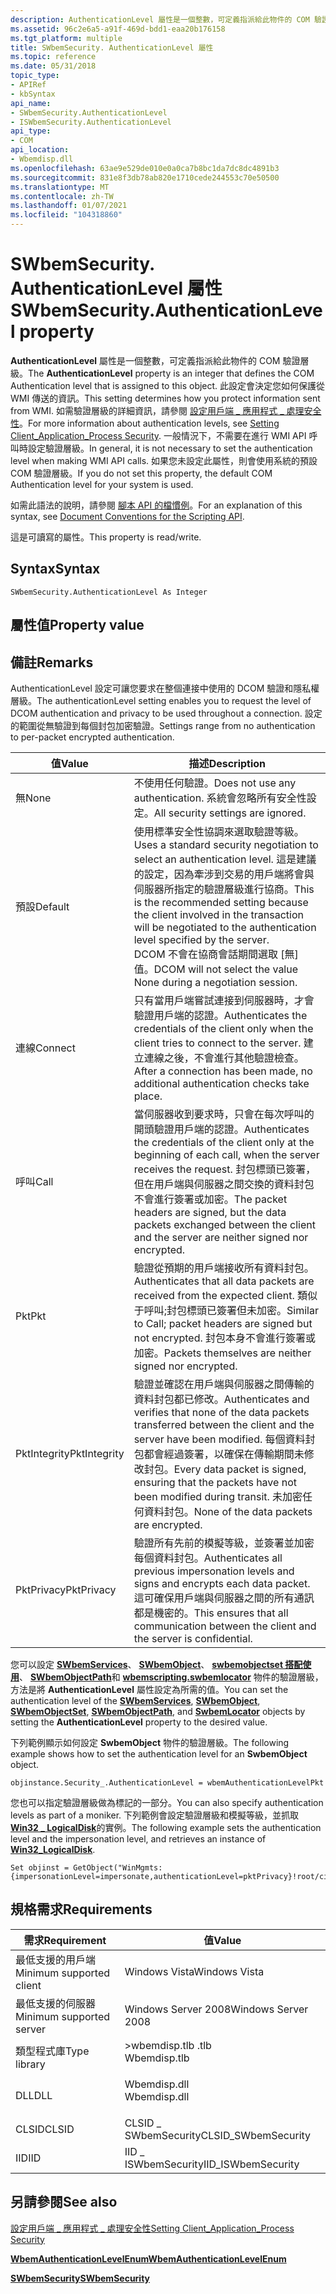 ```yaml
---
description: AuthenticationLevel 屬性是一個整數，可定義指派給此物件的 COM 驗證層級。
ms.assetid: 96c2e6a5-a91f-469d-bdd1-eaa20b176158
ms.tgt_platform: multiple
title: SWbemSecurity. AuthenticationLevel 屬性
ms.topic: reference
ms.date: 05/31/2018
topic_type:
- APIRef
- kbSyntax
api_name:
- SWbemSecurity.AuthenticationLevel
- ISWbemSecurity.AuthenticationLevel
api_type:
- COM
api_location:
- Wbemdisp.dll
ms.openlocfilehash: 63ae9e529de010e0a0ca7b8bc1da7dc8dc4891b3
ms.sourcegitcommit: 831e8f3db78ab820e1710cede244553c70e50500
ms.translationtype: MT
ms.contentlocale: zh-TW
ms.lasthandoff: 01/07/2021
ms.locfileid: "104318860"
---
```

# <a name="swbemsecurityauthenticationlevel-property"></a><span data-ttu-id="3103d-103">SWbemSecurity. AuthenticationLevel 屬性</span><span class="sxs-lookup"><span data-stu-id="3103d-103">SWbemSecurity.AuthenticationLevel property</span></span>

<span data-ttu-id="3103d-104">**AuthenticationLevel** 屬性是一個整數，可定義指派給此物件的 COM 驗證層級。</span><span class="sxs-lookup"><span data-stu-id="3103d-104">The **AuthenticationLevel** property is an integer that defines the COM Authentication level that is assigned to this object.</span></span> <span data-ttu-id="3103d-105">此設定會決定您如何保護從 WMI 傳送的資訊。</span><span class="sxs-lookup"><span data-stu-id="3103d-105">This setting determines how you protect information sent from WMI.</span></span> <span data-ttu-id="3103d-106">如需驗證層級的詳細資訊，請參閱 [設定用戶端 \_ 應用程式 \_ 處理安全性](setting-client-application-process-security.md)。</span><span class="sxs-lookup"><span data-stu-id="3103d-106">For more information about authentication levels, see [Setting Client\_Application\_Process Security](setting-client-application-process-security.md).</span></span> <span data-ttu-id="3103d-107">一般情況下，不需要在進行 WMI API 呼叫時設定驗證層級。</span><span class="sxs-lookup"><span data-stu-id="3103d-107">In general, it is not necessary to set the authentication level when making WMI API calls.</span></span> <span data-ttu-id="3103d-108">如果您未設定此屬性，則會使用系統的預設 COM 驗證層級。</span><span class="sxs-lookup"><span data-stu-id="3103d-108">If you do not set this property, the default COM Authentication level for your system is used.</span></span>

<span data-ttu-id="3103d-109">如需此語法的說明，請參閱 [腳本 API 的檔慣例](document-conventions-for-the-scripting-api.md)。</span><span class="sxs-lookup"><span data-stu-id="3103d-109">For an explanation of this syntax, see [Document Conventions for the Scripting API](document-conventions-for-the-scripting-api.md).</span></span>

<span data-ttu-id="3103d-110">這是可讀寫的屬性。</span><span class="sxs-lookup"><span data-stu-id="3103d-110">This property is read/write.</span></span>

## <a name="syntax"></a><span data-ttu-id="3103d-111">Syntax</span><span class="sxs-lookup"><span data-stu-id="3103d-111">Syntax</span></span>


```VB
SWbemSecurity.AuthenticationLevel As Integer
```



## <a name="property-value"></a><span data-ttu-id="3103d-112">屬性值</span><span class="sxs-lookup"><span data-stu-id="3103d-112">Property value</span></span>

## <a name="remarks"></a><span data-ttu-id="3103d-113">備註</span><span class="sxs-lookup"><span data-stu-id="3103d-113">Remarks</span></span>

<span data-ttu-id="3103d-114">AuthenticationLevel 設定可讓您要求在整個連接中使用的 DCOM 驗證和隱私權層級。</span><span class="sxs-lookup"><span data-stu-id="3103d-114">The authenticationLevel setting enables you to request the level of DCOM authentication and privacy to be used throughout a connection.</span></span> <span data-ttu-id="3103d-115">設定的範圍從無驗證到每個封包加密驗證。</span><span class="sxs-lookup"><span data-stu-id="3103d-115">Settings range from no authentication to per-packet encrypted authentication.</span></span>



| <span data-ttu-id="3103d-116">值</span><span class="sxs-lookup"><span data-stu-id="3103d-116">Value</span></span>        | <span data-ttu-id="3103d-117">描述</span><span class="sxs-lookup"><span data-stu-id="3103d-117">Description</span></span>                                                                                                                                                                                                                                                                                                            |
|--------------|------------------------------------------------------------------------------------------------------------------------------------------------------------------------------------------------------------------------------------------------------------------------------------------------------------------------|
| <span data-ttu-id="3103d-118">無</span><span class="sxs-lookup"><span data-stu-id="3103d-118">None</span></span>         | <span data-ttu-id="3103d-119">不使用任何驗證。</span><span class="sxs-lookup"><span data-stu-id="3103d-119">Does not use any authentication.</span></span> <span data-ttu-id="3103d-120">系統會忽略所有安全性設定。</span><span class="sxs-lookup"><span data-stu-id="3103d-120">All security settings are ignored.</span></span><br/>                                                                                                                                                                                                                                         |
| <span data-ttu-id="3103d-121">預設</span><span class="sxs-lookup"><span data-stu-id="3103d-121">Default</span></span>      | <span data-ttu-id="3103d-122">使用標準安全性協調來選取驗證等級。</span><span class="sxs-lookup"><span data-stu-id="3103d-122">Uses a standard security negotiation to select an authentication level.</span></span> <span data-ttu-id="3103d-123">這是建議的設定，因為牽涉到交易的用戶端將會與伺服器所指定的驗證層級進行協商。</span><span class="sxs-lookup"><span data-stu-id="3103d-123">This is the recommended setting because the client involved in the transaction will be negotiated to the authentication level specified by the server.</span></span><br/> <span data-ttu-id="3103d-124">DCOM 不會在協商會話期間選取 [無] 值。</span><span class="sxs-lookup"><span data-stu-id="3103d-124">DCOM will not select the value None during a negotiation session.</span></span><br/> |
| <span data-ttu-id="3103d-125">連線</span><span class="sxs-lookup"><span data-stu-id="3103d-125">Connect</span></span>      | <span data-ttu-id="3103d-126">只有當用戶端嘗試連接到伺服器時，才會驗證用戶端的認證。</span><span class="sxs-lookup"><span data-stu-id="3103d-126">Authenticates the credentials of the client only when the client tries to connect to the server.</span></span> <span data-ttu-id="3103d-127">建立連線之後，不會進行其他驗證檢查。</span><span class="sxs-lookup"><span data-stu-id="3103d-127">After a connection has been made, no additional authentication checks take place.</span></span><br/>                                                                                                                          |
| <span data-ttu-id="3103d-128">呼叫</span><span class="sxs-lookup"><span data-stu-id="3103d-128">Call</span></span>         | <span data-ttu-id="3103d-129">當伺服器收到要求時，只會在每次呼叫的開頭驗證用戶端的認證。</span><span class="sxs-lookup"><span data-stu-id="3103d-129">Authenticates the credentials of the client only at the beginning of each call, when the server receives the request.</span></span> <span data-ttu-id="3103d-130">封包標頭已簽署，但在用戶端與伺服器之間交換的資料封包不會進行簽署或加密。</span><span class="sxs-lookup"><span data-stu-id="3103d-130">The packet headers are signed, but the data packets exchanged between the client and the server are neither signed nor encrypted.</span></span><br/>                                                     |
| <span data-ttu-id="3103d-131">Pkt</span><span class="sxs-lookup"><span data-stu-id="3103d-131">Pkt</span></span>          | <span data-ttu-id="3103d-132">驗證從預期的用戶端接收所有資料封包。</span><span class="sxs-lookup"><span data-stu-id="3103d-132">Authenticates that all data packets are received from the expected client.</span></span> <span data-ttu-id="3103d-133">類似于呼叫;封包標頭已簽署但未加密。</span><span class="sxs-lookup"><span data-stu-id="3103d-133">Similar to Call; packet headers are signed but not encrypted.</span></span> <span data-ttu-id="3103d-134">封包本身不會進行簽署或加密。</span><span class="sxs-lookup"><span data-stu-id="3103d-134">Packets themselves are neither signed nor encrypted.</span></span><br/>                                                                                                               |
| <span data-ttu-id="3103d-135">PktIntegrity</span><span class="sxs-lookup"><span data-stu-id="3103d-135">PktIntegrity</span></span> | <span data-ttu-id="3103d-136">驗證並確認在用戶端與伺服器之間傳輸的資料封包都已修改。</span><span class="sxs-lookup"><span data-stu-id="3103d-136">Authenticates and verifies that none of the data packets transferred between the client and the server have been modified.</span></span> <span data-ttu-id="3103d-137">每個資料封包都會經過簽署，以確保在傳輸期間未修改封包。</span><span class="sxs-lookup"><span data-stu-id="3103d-137">Every data packet is signed, ensuring that the packets have not been modified during transit.</span></span> <span data-ttu-id="3103d-138">未加密任何資料封包。</span><span class="sxs-lookup"><span data-stu-id="3103d-138">None of the data packets are encrypted.</span></span><br/>                                            |
| <span data-ttu-id="3103d-139">PktPrivacy</span><span class="sxs-lookup"><span data-stu-id="3103d-139">PktPrivacy</span></span>   | <span data-ttu-id="3103d-140">驗證所有先前的模擬等級，並簽署並加密每個資料封包。</span><span class="sxs-lookup"><span data-stu-id="3103d-140">Authenticates all previous impersonation levels and signs and encrypts each data packet.</span></span> <span data-ttu-id="3103d-141">這可確保用戶端與伺服器之間的所有通訊都是機密的。</span><span class="sxs-lookup"><span data-stu-id="3103d-141">This ensures that all communication between the client and the server is confidential.</span></span><br/>                                                                                                                             |



 

<span data-ttu-id="3103d-142">您可以設定 [**SWbemServices**](swbemservices.md)、 [**SWbemObject**](swbemobject.md)、 [**swbemobjectset 搭配使用**](swbemobjectset.md)、 [**SWbemObjectPath**](swbemobjectpath.md)和 [**wbemscripting.swbemlocator**](swbemlocator.md) 物件的驗證層級，方法是將 **AuthenticationLevel** 屬性設定為所需的值。</span><span class="sxs-lookup"><span data-stu-id="3103d-142">You can set the authentication level of the [**SWbemServices**](swbemservices.md), [**SWbemObject**](swbemobject.md), [**SWbemObjectSet**](swbemobjectset.md), [**SWbemObjectPath**](swbemobjectpath.md), and [**SwbemLocator**](swbemlocator.md) objects by setting the **AuthenticationLevel** property to the desired value.</span></span>

<span data-ttu-id="3103d-143">下列範例顯示如何設定 **SwbemObject** 物件的驗證層級。</span><span class="sxs-lookup"><span data-stu-id="3103d-143">The following example shows how to set the authentication level for an **SwbemObject** object.</span></span>


```VB
objinstance.Security_.AuthenticationLevel = wbemAuthenticationLevelPkt
```



<span data-ttu-id="3103d-144">您也可以指定驗證層級做為標記的一部分。</span><span class="sxs-lookup"><span data-stu-id="3103d-144">You can also specify authentication levels as part of a moniker.</span></span> <span data-ttu-id="3103d-145">下列範例會設定驗證層級和模擬等級，並抓取 [**Win32 \_ LogicalDisk**](/windows/desktop/CIMWin32Prov/win32-logicaldisk)的實例。</span><span class="sxs-lookup"><span data-stu-id="3103d-145">The following example sets the authentication level and the impersonation level, and retrieves an instance of [**Win32\_LogicalDisk**](/windows/desktop/CIMWin32Prov/win32-logicaldisk).</span></span>


```VB
Set objinst = GetObject("WinMgmts:{impersonationLevel=impersonate,authenticationLevel=pktPrivacy}!root/cimv2:Win32_LogicalDisk='c:'")
```



## <a name="requirements"></a><span data-ttu-id="3103d-146">規格需求</span><span class="sxs-lookup"><span data-stu-id="3103d-146">Requirements</span></span>



| <span data-ttu-id="3103d-147">需求</span><span class="sxs-lookup"><span data-stu-id="3103d-147">Requirement</span></span> | <span data-ttu-id="3103d-148">值</span><span class="sxs-lookup"><span data-stu-id="3103d-148">Value</span></span> |
|-------------------------------------|-----------------------------------------------------------------------------------------|
| <span data-ttu-id="3103d-149">最低支援的用戶端</span><span class="sxs-lookup"><span data-stu-id="3103d-149">Minimum supported client</span></span><br/> | <span data-ttu-id="3103d-150">Windows Vista</span><span class="sxs-lookup"><span data-stu-id="3103d-150">Windows Vista</span></span><br/>                                                                |
| <span data-ttu-id="3103d-151">最低支援的伺服器</span><span class="sxs-lookup"><span data-stu-id="3103d-151">Minimum supported server</span></span><br/> | <span data-ttu-id="3103d-152">Windows Server 2008</span><span class="sxs-lookup"><span data-stu-id="3103d-152">Windows Server 2008</span></span><br/>                                                          |
| <span data-ttu-id="3103d-153">類型程式庫</span><span class="sxs-lookup"><span data-stu-id="3103d-153">Type library</span></span><br/>             | <dl> <span data-ttu-id="3103d-154"><dt>>wbemdisp.tlb .tlb</dt></span><span class="sxs-lookup"><span data-stu-id="3103d-154"><dt>Wbemdisp.tlb</dt></span></span> </dl> |
| <span data-ttu-id="3103d-155">DLL</span><span class="sxs-lookup"><span data-stu-id="3103d-155">DLL</span></span><br/>                      | <dl> <span data-ttu-id="3103d-156"><dt>Wbemdisp.dll</dt></span><span class="sxs-lookup"><span data-stu-id="3103d-156"><dt>Wbemdisp.dll</dt></span></span> </dl> |
| <span data-ttu-id="3103d-157">CLSID</span><span class="sxs-lookup"><span data-stu-id="3103d-157">CLSID</span></span><br/>                    | <span data-ttu-id="3103d-158">CLSID \_ SWbemSecurity</span><span class="sxs-lookup"><span data-stu-id="3103d-158">CLSID\_SWbemSecurity</span></span><br/>                                                         |
| <span data-ttu-id="3103d-159">IID</span><span class="sxs-lookup"><span data-stu-id="3103d-159">IID</span></span><br/>                      | <span data-ttu-id="3103d-160">IID \_ ISWbemSecurity</span><span class="sxs-lookup"><span data-stu-id="3103d-160">IID\_ISWbemSecurity</span></span><br/>                                                          |



## <a name="see-also"></a><span data-ttu-id="3103d-161">另請參閱</span><span class="sxs-lookup"><span data-stu-id="3103d-161">See also</span></span>

<dl> <dt>

[<span data-ttu-id="3103d-162">設定用戶端 \_ 應用程式 \_ 處理安全性</span><span class="sxs-lookup"><span data-stu-id="3103d-162">Setting Client\_Application\_Process Security</span></span>](setting-client-application-process-security.md)
</dt> <dt>

[<span data-ttu-id="3103d-163">**WbemAuthenticationLevelEnum**</span><span class="sxs-lookup"><span data-stu-id="3103d-163">**WbemAuthenticationLevelEnum**</span></span>](/windows/desktop/api/Wbemdisp/ne-wbemdisp-wbemauthenticationlevelenum)
</dt> <dt>

[<span data-ttu-id="3103d-164">**SWbemSecurity**</span><span class="sxs-lookup"><span data-stu-id="3103d-164">**SWbemSecurity**</span></span>](swbemsecurity.md)
</dt> </dl>

 

